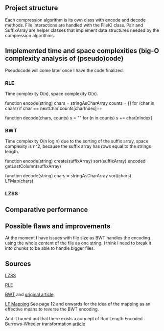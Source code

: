 ## Project structure
Each compression algorithm is its own class with encode and decode methods. File interactions are handled with the FileIO class. Pair and SuffixArray are helper classes that implement data structures needed by the compression algorithms.

## Implemented time and space complexities (big-O complexity analysis of (pseudo)code)
Pseudocode will come later once I have the code finalized.

### RLE
Time complexity O(n), space complexity O(n).

function encode(string)
    chars = stringAsCharArray
    counts = []
    for (char in chars) 
        if char == nextChar
            counts[charIndex]++

function decode(chars, counts)
    s = ""
    for (n in counts)
        s += char[nIndex]

### BWT
Time complexity O(n log n) due to the sorting of the suffix array, space complexity is n^2, because the suffix array has rows equal to the strings length.

function encode(string)
    create(suffixArray)
    sort(suffixArray)
    encoded getLastColumn(suffixArray)

function decode(string)
    chars = stringAsCharArray
    sort(chars)
    LFMap(chars)

### LZSS

## Comparative performance

## Possible flaws and improvements
At the moment I have issues with file size as BWT handles the encoding using the whole content of the file as one string. I think I need to break it into chunks to be able to handle bigger files.

## Sources
[LZSS](https://en.wikipedia.org/wiki/Lempel%E2%80%93Ziv%E2%80%93Storer%E2%80%93Szymanski)

[RLE](https://en.wikipedia.org/wiki/Run-length_encoding)

[BWT](https://en.wikipedia.org/wiki/Burrows%E2%80%93Wheeler_transform) and [original article](https://www.hpl.hp.com/techreports/Compaq-DEC/SRC-RR-124.html)

[LF Mapping](https://web.stanford.edu/class/cs262/archives/notes/lecture4.pdf) See page 12 and onwards for the idea of the mapping as an effective means to reverse the BWT encoding.

And it turned out that there exists a concept of Run Length Encoded Burrows-Wheeler transformation [article](https://drops.dagstuhl.de/opus/volltexte/2017/7321/pdf/LIPIcs-CPM-2017-17.pdf)

